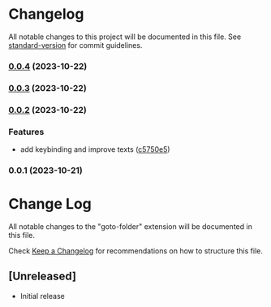 # Changelog

All notable changes to this project will be documented in this file. See [standard-version](https://github.com/conventional-changelog/standard-version) for commit guidelines.

### [0.0.4](https://github.com/a-ignatev/goto-folder/compare/v0.0.3...v0.0.4) (2023-10-22)

### [0.0.3](https://github.com/a-ignatev/goto-folder/compare/v0.0.2...v0.0.3) (2023-10-22)

### [0.0.2](https://github.com/a-ignatev/goto-folder/compare/v0.0.1...v0.0.2) (2023-10-22)


### Features

* add keybinding and improve texts ([c5750e5](https://github.com/a-ignatev/goto-folder/commit/c5750e548bba0d8c6c898b387916d0fb0ad25504))

### 0.0.1 (2023-10-21)

# Change Log

All notable changes to the "goto-folder" extension will be documented in this file.

Check [Keep a Changelog](http://keepachangelog.com/) for recommendations on how to structure this file.

## [Unreleased]

- Initial release
